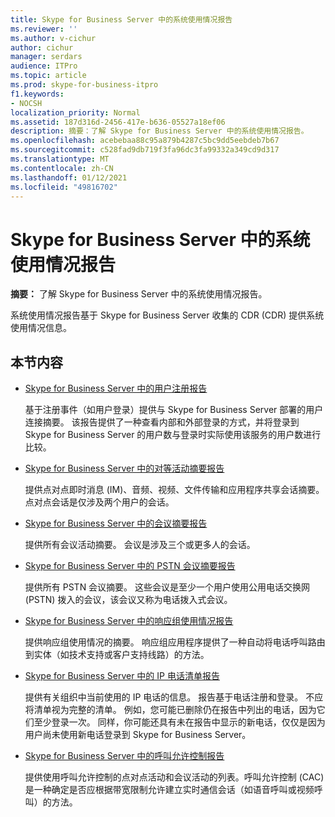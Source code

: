 ```yaml
---
title: Skype for Business Server 中的系统使用情况报告
ms.reviewer: ''
ms.author: v-cichur
author: cichur
manager: serdars
audience: ITPro
ms.topic: article
ms.prod: skype-for-business-itpro
f1.keywords:
- NOCSH
localization_priority: Normal
ms.assetid: 187d316d-2456-417e-b636-05527a18ef06
description: 摘要：了解 Skype for Business Server 中的系统使用情况报告。
ms.openlocfilehash: acebebaa88c95a879b4287c5bc9dd5eebdeb7b67
ms.sourcegitcommit: c528fad9db719f3fa96dc3fa99332a349cd9d317
ms.translationtype: MT
ms.contentlocale: zh-CN
ms.lasthandoff: 01/12/2021
ms.locfileid: "49816702"
---
```

# <a name="system-usage-reports-in-skype-for-business-server"></a>Skype for Business Server 中的系统使用情况报告
 
**摘要：** 了解 Skype for Business Server 中的系统使用情况报告。
  
系统使用情况报告基于 Skype for Business Server 收集的 CDR (CDR) 提供系统使用情况信息。
  
## <a name="in-this-section"></a>本节内容

- [Skype for Business Server 中的用户注册报告](user-registration-report.md)
    
    基于注册事件（如用户登录）提供与 Skype for Business Server 部署的用户连接摘要。 该报告提供了一种查看内部和外部登录的方式，并将登录到 Skype for Business Server 的用户数与登录时实际使用该服务的用户数进行比较。
    
- [Skype for Business Server 中的对等活动摘要报告](peer-to-peer-activity-summary-report.md)
    
    提供点对点即时消息 (IM)、音频、视频、文件传输和应用程序共享会话摘要。点对点会话是仅涉及两个用户的会话。
    
- [Skype for Business Server 中的会议摘要报告](conference-summary-report.md)
    
    提供所有会议活动摘要。 会议是涉及三个或更多人的会话。
    
- [Skype for Business Server 中的 PSTN 会议摘要报告](pstn-conference-summary-report.md)
    
    提供所有 PSTN 会议摘要。 这些会议是至少一个用户使用公用电话交换网 (PSTN) 拨入的会议，该会议又称为电话拨入式会议。
    
- [Skype for Business Server 中的响应组使用情况报告](response-group-usage-report.md)
    
    提供响应组使用情况的摘要。 响应组应用程序提供了一种自动将电话呼叫路由到实体（如技术支持或客户支持线路）的方法。
    
- [Skype for Business Server 中的 IP 电话清单报告](ip-phone-inventory-report.md)
    
    提供有关组织中当前使用的 IP 电话的信息。 报告基于电话注册和登录。 不应将清单视为完整的清单。 例如，您可能已删除仍在报告中列出的电话，因为它们至少登录一次。 同样，你可能还具有未在报告中显示的新电话，仅仅是因为用户尚未使用新电话登录到 Skype for Business Server。
    
- [Skype for Business Server 中的呼叫允许控制报告](call-admission-control-report.md)
    
    提供使用呼叫允许控制的点对点活动和会议活动的列表。呼叫允许控制 (CAC) 是一种确定是否应根据带宽限制允许建立实时通信会话（如语音呼叫或视频呼叫）的方法。
    

